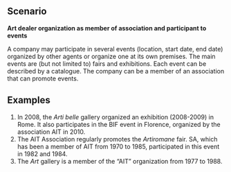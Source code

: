 ## Scenario

**Art dealer organization as member of association and participant to events**

A company may participate in several events (location, start date, end date) organized by other agents or organize one at its own premises. The main events are (but not limited to) fairs and exhibitions. Each event can be described by a catalogue. The company can be a member of an association that can promote events.

## Examples

1) In 2008, the <i>Arti belle</i> gallery organized an exhibition (2008-2009) in Rome. It also participates in the BIF event in Florence, organized by the association AIT in 2010.
2) The AIT Association regularly promotes the
<i>Artiromane</i> fair. SA, which has been a member of AIT from 1970 to 1985, participated in this event in 1982 and 1984.
3) The <i>Art</i> gallery is a member of the “AIT” organization from 1977 to 1988.
